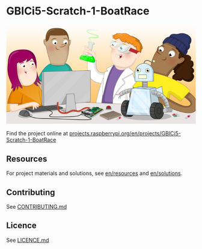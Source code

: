 # GBICi5-Scratch-1-BoatRace

![GBICi5-Scratch-1-BoatRace](banner.png)

Find the project online at [projects.raspberrypi.org/en/projects/GBICi5-Scratch-1-BoatRace](https://projects.raspberrypi.org/en/projects/GBICi5-Scratch-1-BoatRace)

## Resources
For project materials and solutions, see [en/resources](https://github.com/raspberrypilearning/GBICi5-Scratch-1-BoatRace/tree/master/en/resources) and [en/solutions](https://github.com/raspberrypilearning/GBICi5-Scratch-1-BoatRace/tree/master/en/solutions).

## Contributing
See [CONTRIBUTING.md](CONTRIBUTING.md)

## Licence
 See [LICENCE.md](LICENCE.md)